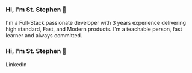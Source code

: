 ### Hi, I'm St. Stephen 👋

I'm a Full-Stack passionate developer with 3 years experience delivering high standard, Fast, and Modern products. 
I'm a teachable person, fast learner and always committed.

### Hi, I'm St. Stephen 👋

LinkedIn <a href="https://www.linkedin.com/in/st-stephen"></a>
